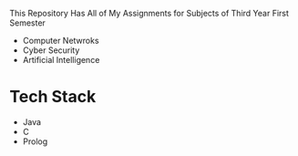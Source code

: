 This Repository Has All of My Assignments for Subjects of Third Year First Semester 
- Computer Netwroks
- Cyber Security
- Artificial Intelligence 


# Tech Stack
- Java
- C
- Prolog 
